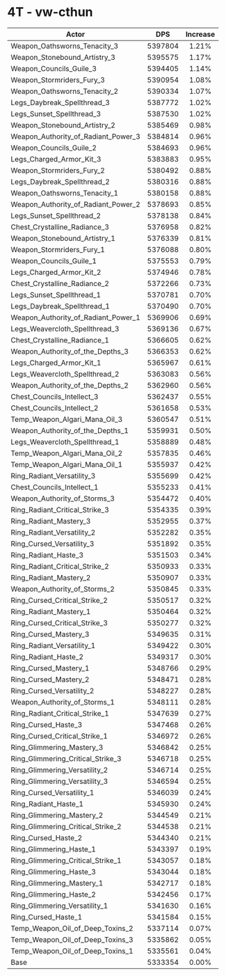# 4T - vw-cthun
| Actor | DPS | Increase |
|---|:---:|:---:|
|Weapon_Oathsworns_Tenacity_3|5397804|1.21%|
|Weapon_Stonebound_Artistry_3|5395575|1.17%|
|Weapon_Councils_Guile_3|5394405|1.14%|
|Weapon_Stormriders_Fury_3|5390954|1.08%|
|Weapon_Oathsworns_Tenacity_2|5390334|1.07%|
|Legs_Daybreak_Spellthread_3|5387772|1.02%|
|Legs_Sunset_Spellthread_3|5387530|1.02%|
|Weapon_Stonebound_Artistry_2|5385469|0.98%|
|Weapon_Authority_of_Radiant_Power_3|5384814|0.96%|
|Weapon_Councils_Guile_2|5384693|0.96%|
|Legs_Charged_Armor_Kit_3|5383883|0.95%|
|Weapon_Stormriders_Fury_2|5380492|0.88%|
|Legs_Daybreak_Spellthread_2|5380316|0.88%|
|Weapon_Oathsworns_Tenacity_1|5380158|0.88%|
|Weapon_Authority_of_Radiant_Power_2|5378693|0.85%|
|Legs_Sunset_Spellthread_2|5378138|0.84%|
|Chest_Crystalline_Radiance_3|5376958|0.82%|
|Weapon_Stonebound_Artistry_1|5376339|0.81%|
|Weapon_Stormriders_Fury_1|5376088|0.80%|
|Weapon_Councils_Guile_1|5375553|0.79%|
|Legs_Charged_Armor_Kit_2|5374946|0.78%|
|Chest_Crystalline_Radiance_2|5372266|0.73%|
|Legs_Sunset_Spellthread_1|5370781|0.70%|
|Legs_Daybreak_Spellthread_1|5370490|0.70%|
|Weapon_Authority_of_Radiant_Power_1|5369906|0.69%|
|Legs_Weavercloth_Spellthread_3|5369136|0.67%|
|Chest_Crystalline_Radiance_1|5366605|0.62%|
|Weapon_Authority_of_the_Depths_3|5366353|0.62%|
|Legs_Charged_Armor_Kit_1|5365967|0.61%|
|Legs_Weavercloth_Spellthread_2|5363083|0.56%|
|Weapon_Authority_of_the_Depths_2|5362960|0.56%|
|Chest_Councils_Intellect_3|5362437|0.55%|
|Chest_Councils_Intellect_2|5361658|0.53%|
|Temp_Weapon_Algari_Mana_Oil_3|5360547|0.51%|
|Weapon_Authority_of_the_Depths_1|5359931|0.50%|
|Legs_Weavercloth_Spellthread_1|5358889|0.48%|
|Temp_Weapon_Algari_Mana_Oil_2|5357835|0.46%|
|Temp_Weapon_Algari_Mana_Oil_1|5355937|0.42%|
|Ring_Radiant_Versatility_3|5355699|0.42%|
|Chest_Councils_Intellect_1|5355233|0.41%|
|Weapon_Authority_of_Storms_3|5354472|0.40%|
|Ring_Radiant_Critical_Strike_3|5354335|0.39%|
|Ring_Radiant_Mastery_3|5352955|0.37%|
|Ring_Radiant_Versatility_2|5352282|0.35%|
|Ring_Cursed_Versatility_3|5351892|0.35%|
|Ring_Radiant_Haste_3|5351503|0.34%|
|Ring_Radiant_Critical_Strike_2|5350933|0.33%|
|Ring_Radiant_Mastery_2|5350907|0.33%|
|Weapon_Authority_of_Storms_2|5350845|0.33%|
|Ring_Cursed_Critical_Strike_2|5350517|0.32%|
|Ring_Radiant_Mastery_1|5350464|0.32%|
|Ring_Cursed_Critical_Strike_3|5350277|0.32%|
|Ring_Cursed_Mastery_3|5349635|0.31%|
|Ring_Radiant_Versatility_1|5349422|0.30%|
|Ring_Radiant_Haste_2|5349317|0.30%|
|Ring_Cursed_Mastery_1|5348766|0.29%|
|Ring_Cursed_Mastery_2|5348471|0.28%|
|Ring_Cursed_Versatility_2|5348227|0.28%|
|Weapon_Authority_of_Storms_1|5348111|0.28%|
|Ring_Radiant_Critical_Strike_1|5347639|0.27%|
|Ring_Cursed_Haste_3|5347468|0.26%|
|Ring_Cursed_Critical_Strike_1|5346972|0.26%|
|Ring_Glimmering_Mastery_3|5346842|0.25%|
|Ring_Glimmering_Critical_Strike_3|5346718|0.25%|
|Ring_Glimmering_Versatility_2|5346714|0.25%|
|Ring_Glimmering_Versatility_3|5346594|0.25%|
|Ring_Cursed_Versatility_1|5346039|0.24%|
|Ring_Radiant_Haste_1|5345930|0.24%|
|Ring_Glimmering_Mastery_2|5344549|0.21%|
|Ring_Glimmering_Critical_Strike_2|5344538|0.21%|
|Ring_Cursed_Haste_2|5344340|0.21%|
|Ring_Glimmering_Haste_1|5343397|0.19%|
|Ring_Glimmering_Critical_Strike_1|5343057|0.18%|
|Ring_Glimmering_Haste_3|5343044|0.18%|
|Ring_Glimmering_Mastery_1|5342717|0.18%|
|Ring_Glimmering_Haste_2|5342456|0.17%|
|Ring_Glimmering_Versatility_1|5341630|0.16%|
|Ring_Cursed_Haste_1|5341584|0.15%|
|Temp_Weapon_Oil_of_Deep_Toxins_2|5337114|0.07%|
|Temp_Weapon_Oil_of_Deep_Toxins_3|5335862|0.05%|
|Temp_Weapon_Oil_of_Deep_Toxins_1|5335561|0.04%|
|Base|5333354|0.00%|
